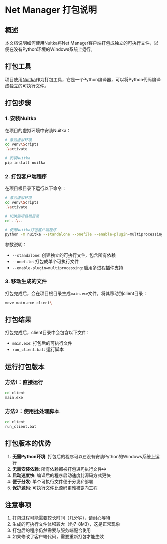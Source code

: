 # Net Manager 打包说明

## 概述

本文档说明如何使用Nuitka将Net Manager客户端打包成独立的可执行文件，以便在没有Python环境的Windows系统上运行。

## 打包工具

项目使用[Nuitka](https://nuitka.net/)作为打包工具，它是一个Python编译器，可以将Python代码编译成独立的可执行文件。

## 打包步骤

### 1. 安装Nuitka

在项目的虚拟环境中安装Nuitka：

```bash
# 激活虚拟环境
cd venv\Scripts
.\activate

# 安装Nuitka
pip install nuitka
```

### 2. 打包客户端程序

在项目根目录下运行以下命令：

```bash
# 激活虚拟环境
cd venv\Scripts
.\activate

# 切换到项目根目录
cd ..\..

# 使用Nuitka打包客户端程序
python -m nuitka --standalone --onefile --enable-plugin=multiprocessing client/main.py
```

参数说明：
- `--standalone`: 创建独立的可执行文件，包含所有依赖
- `--onefile`: 打包成单个可执行文件
- `--enable-plugin=multiprocessing`: 启用多进程插件支持

### 3. 移动生成的文件

打包完成后，会在项目根目录生成`main.exe`文件，将其移动到client目录：

```bash
move main.exe client\
```

## 打包结果

打包完成后，client目录中会包含以下文件：
- `main.exe`: 打包后的可执行文件
- `run_client.bat`: 运行脚本

## 运行打包版本

### 方法1：直接运行
```bash
cd client
main.exe
```

### 方法2：使用批处理脚本
```bash
cd client
run_client.bat
```

## 打包版本的优势

1. **无需Python环境**: 打包后的程序可以在没有安装Python的Windows系统上运行
2. **无需安装依赖**: 所有依赖都被打包进可执行文件中
3. **启动速度快**: 编译后的程序启动速度比源码方式更快
4. **便于分发**: 单个可执行文件便于分发和部署
5. **保护源码**: 可执行文件比源码更难被逆向工程

## 注意事项

1. 打包过程可能需要较长时间（几分钟），请耐心等待
2. 生成的可执行文件体积较大（约7-8MB），这是正常现象
3. 打包后的程序仍然需要与服务端配合使用
4. 如果修改了客户端代码，需要重新打包才能生效